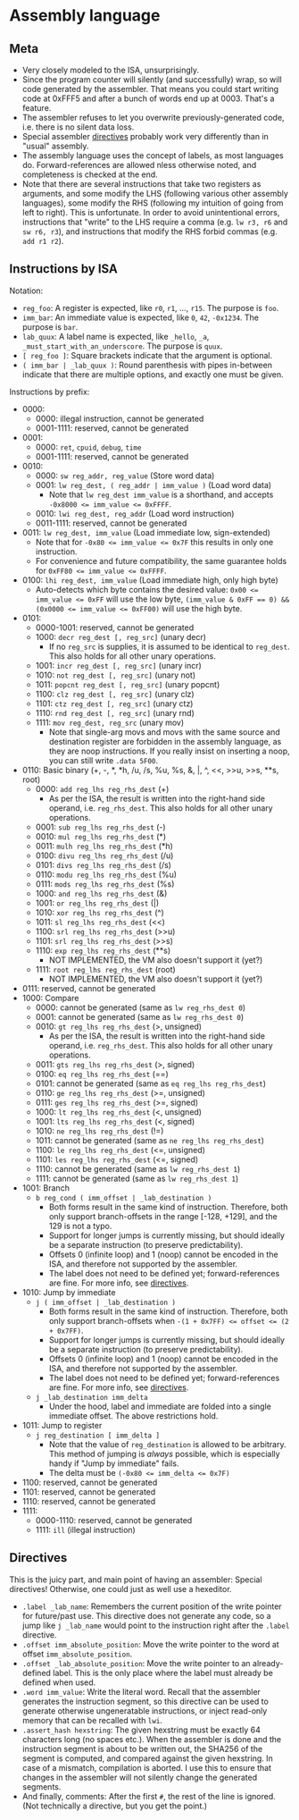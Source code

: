 # Assembly language

## Meta

- Very closely modeled to the ISA, unsurprisingly.
- Since the program counter will silently (and successfully) wrap, so will code generated by the assembler. That means you could start writing code at 0xFFF5 and after a bunch of words end up at 0003. That's a feature.
- The assembler refuses to let you overwrite previously-generated code, i.e. there is no silent data loss.
- Special assembler [directives](#directives) probably work very differently than in "usual" assembly.
- The assembly language uses the concept of labels, as most languages do. Forward-references are allowed nless otherwise noted, and completeness is checked at the end.
- Note that there are several instructions that take two registers as arguments, and some modify the LHS (following various other assembly languages), some modify the RHS (following my intuition of going from left to right). This is unfortunate. In order to avoid unintentional errors, instructions that "write" to the LHS require a comma (e.g. `lw r3, r6` and `sw r6, r3`), and instructions that modify the RHS forbid commas (e.g. `add r1 r2`).

## Instructions by ISA

Notation:
* `reg_foo`: A register is expected, like `r0`, `r1`, …, `r15`. The purpose is `foo`.
* `imm_bar`: An immediate value is expected, like `0`, `42`, `-0x1234`. The purpose is `bar`.
* `lab_quux`: A label name is expected, like `_hello`, `_a`, `_must_start_with_an_underscore`. The purpose is `quux`.
* `[ reg_foo ]`: Square brackets indicate that the argument is optional.
* `( imm_bar | _lab_quux )`: Round parenthesis with pipes in-between indicate that there are multiple options, and exactly one must be given.

<!-- CAUTION WHEN EDITING! Markdown does linebreaks by two trailing spaces. This is disgusting. -->

Instructions by prefix:
- 0000:
    * 0000: illegal instruction, cannot be generated
    * 0001-1111: reserved, cannot be generated
- 0001:
    * 0000: `ret`, `cpuid`, `debug`, `time`
    * 0001-1111: reserved, cannot be generated
- 0010:
    * 0000: `sw reg_addr, reg_value` (Store word data)
    * 0001: `lw reg_dest, ( reg_addr | imm_value )` (Load word data)
        * Note that `lw reg_dest imm_value` is a shorthand, and accepts `-0x8000 <= imm_value <= 0xFFFF`.
    * 0010: `lwi reg_dest, reg_addr` (Load word instruction)
    * 0011-1111: reserved, cannot be generated
- 0011: `lw reg_dest, imm_value` (Load immediate low, sign-extended)
    * Note that for `-0x80 <= imm_value <= 0x7F` this results in only one instruction.
    * For convenience and future compatibility, the same guarantee holds for `0xFF80 <= imm_value <= 0xFFFF`.
- 0100: `lhi reg_dest, imm_value` (Load immediate high, only high byte)
    * Auto-detects which byte contains the desired value: `0x00 <= imm_value <= 0xFF` will use the low byte,
      `(imm_value & 0xFF == 0) && (0x0000 <= imm_value <= 0xFF00)` will use the high byte.
- 0101:
    * 0000-1001: reserved, cannot be generated
    * 1000: `decr reg_dest [, reg_src]` (unary decr)
        * If no `reg_src` is supplies, it is assumed to be identical to `reg_dest`. This also holds for all other unary operations.
    * 1001: `incr reg_dest [, reg_src]` (unary incr)
    * 1010: `not reg_dest [, reg_src]` (unary not)
    * 1011: `popcnt reg_dest [, reg_src]` (unary popcnt)
    * 1100: `clz reg_dest [, reg_src]` (unary clz)
    * 1101: `ctz reg_dest [, reg_src]` (unary ctz)
    * 1110: `rnd reg_dest [, reg_src]` (unary rnd)
    * 1111: `mov reg_dest, reg_src` (unary mov)
        * Note that single-arg movs and movs with the same source and destination register are forbidden in the assembly language, as they are noop instructions.
          If you really insist on inserting a noop, you can still write `.data 5F00`.
- 0110: Basic binary (+, -, \*, \*h,   \/u, \/s, %u, %s,   &, |, ^, <<,  >>u, >>s, \*\*s, root)
    * 0000: `add reg_lhs reg_rhs_dest` (+)
        * As per the ISA, the result is written into the right-hand side operand, i.e. `reg_rhs_dest`. This also holds for all other unary operations.
    * 0001: `sub reg_lhs reg_rhs_dest` (-)
    * 0010: `mul reg_lhs reg_rhs_dest` (\*)
    * 0011: `mulh reg_lhs reg_rhs_dest` (\*h)
    * 0100: `divu reg_lhs reg_rhs_dest` (\/u)
    * 0101: `divs reg_lhs reg_rhs_dest` (\/s)
    * 0110: `modu reg_lhs reg_rhs_dest` (%u)
    * 0111: `mods reg_lhs reg_rhs_dest` (%s)
    * 1000: `and reg_lhs reg_rhs_dest` (&)
    * 1001: `or reg_lhs reg_rhs_dest` (|)
    * 1010: `xor reg_lhs reg_rhs_dest` (^)
    * 1011: `sl reg_lhs reg_rhs_dest` (<<)
    * 1100: `srl reg_lhs reg_rhs_dest` (>>u)
    * 1101: `srl reg_lhs reg_rhs_dest` (>>s)
    * 1110: `exp reg_lhs reg_rhs_dest` (\*\*s)
        * NOT IMPLEMENTED, the VM also doesn't support it (yet?)
    * 1111: `root reg_lhs reg_rhs_dest` (root)
        * NOT IMPLEMENTED, the VM also doesn't support it (yet?)
- 0111: reserved, cannot be generated
- 1000: Compare
    * 0000: cannot be generated (same as `lw reg_rhs_dest 0`)
    * 0001: cannot be generated (same as `lw reg_rhs_dest 0`)
    * 0010: `gt reg_lhs reg_rhs_dest` (>, unsigned)
        * As per the ISA, the result is written into the right-hand side operand, i.e. `reg_rhs_dest`. This also holds for all other unary operations.
    * 0011: `gts reg_lhs reg_rhs_dest` (>, signed)
    * 0100: `eq reg_lhs reg_rhs_dest` (==)
    * 0101: cannot be generated (same as `eq reg_lhs reg_rhs_dest`)
    * 0110: `ge reg_lhs reg_rhs_dest` (>=, unsigned)
    * 0111: `ges reg_lhs reg_rhs_dest` (>=, signed)
    * 1000: `lt reg_lhs reg_rhs_dest` (<, unsigned)
    * 1001: `lts reg_lhs reg_rhs_dest` (<, signed)
    * 1010: `ne reg_lhs reg_rhs_dest` (!=)
    * 1011: cannot be generated (same as `ne reg_lhs reg_rhs_dest`)
    * 1100: `le reg_lhs reg_rhs_dest` (<=, unsigned)
    * 1101: `les reg_lhs reg_rhs_dest` (<=, signed)
    * 1110: cannot be generated (same as `lw reg_rhs_dest 1`)
    * 1111: cannot be generated (same as `lw reg_rhs_dest 1`)
- 1001: Branch
    * `b reg_cond ( imm_offset | _lab_destination )`
        * Both forms result in the same kind of instruction. Therefore, both only support branch-offsets in the range \[-128, +129\], and the 129 is not a typo.
        * Support for longer jumps is currently missing, but should ideally be a separate instruction (to preserve predictability).
        * Offsets 0 (infinite loop) and 1 (noop) cannot be encoded in the ISA, and therefore not supported by the assembler.
        * The label does not need to be defined yet; forward-references are fine. For more info, see [directives](#directives).
- 1010: Jump by immediate
    * `j ( imm_offset | _lab_destination )`
        * Both forms result in the same kind of instruction. Therefore, both only support branch-offsets when `-(1 + 0x7FF) <= offset <= (2 + 0x7FF)`.
        * Support for longer jumps is currently missing, but should ideally be a separate instruction (to preserve predictability).
        * Offsets 0 (infinite loop) and 1 (noop) cannot be encoded in the ISA, and therefore not supported by the assembler.
        * The label does not need to be defined yet; forward-references are fine. For more info, see [directives](#directives).
    * `j _lab_destination imm_delta`
        * Under the hood, label and immediate are folded into a single immediate offset. The above restrictions hold.
- 1011: Jump to register
    * `j reg_destination [ imm_delta ]`
        * Note that the value of `reg_destination` is allowed to be arbitrary. This method of jumping is *always* possible, which is especially handy if "Jump by immediate" fails.
        * The delta must be `(-0x80 <= imm_delta <= 0x7F)`
- 1100: reserved, cannot be generated
- 1101: reserved, cannot be generated
- 1110: reserved, cannot be generated
- 1111:
    * 0000-1110: reserved, cannot be generated
    * 1111: `ill` (illegal instruction)

## Directives

This is the juicy part, and main point of having an assembler: Special directives! Otherwise, one could just as well use a hexeditor.

- `.label _lab_name`: Remembers the current position of the write pointer for future/past use. This directive does not generate any code, so a jump like `j _lab_name` would point to the instruction right after the `.label` directive.
- `.offset imm_absolute_position`: Move the write pointer to the word at offset `imm_absolute_position`.
- `.offset _lab_absolute_position`: Move the write pointer to an already-defined label. This is the only place where the label must already be defined when used.
- `.word imm_value`: Write the literal word. Recall that the assembler generates the instruction segment, so this directive can be used to generate otherwise ungeneratable instructions, or inject read-only memory that can be recalled with `lwi`.
- `.assert_hash hexstring`: The given hexstring must be exactly 64 characters long (no spaces etc.). When the assembler is done and the instruction segment is about to be written out, the SHA256 of the segment is computed, and compared against the given hexstring. In case of a mismatch, compilation is aborted. I use this to ensure that changes in the assembler will not silently change the generated segments.
- And finally, comments: After the first `#`, the rest of the line is ignored. (Not technically a directive, but you get the point.)
